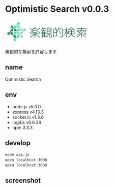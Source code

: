 # Optimistic Search v0.0.3

![aaa](public/img/logo.png)

楽観的な検索を許容します

## name
Optimistic Search

## env
* node.js v5.0.0
* express v4.13.3
* socket.io v1.3.6
* log4js v0.6.26
* npm 3.3.3

## develop

```.bash
node app.js
open localhost:3000
open localhost:3000
```

## screenshot
